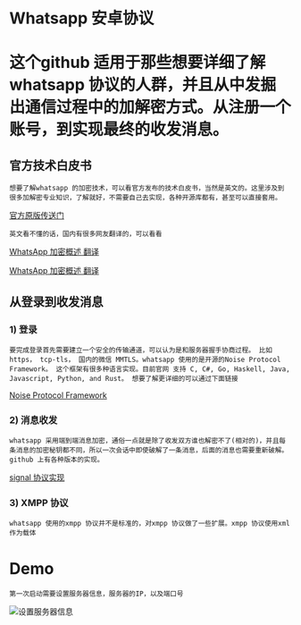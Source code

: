 # Whatsapp 安卓协议
# 这个github 适用于那些想要详细了解whatsapp 协议的人群，并且从中发掘出通信过程中的加解密方式。从注册一个账号，到实现最终的收发消息。

## 官方技术白皮书
    想要了解whatsapp 的加密技术，可以看官方发布的技术白皮书，当然是英文的。这里涉及到很多加解密专业知识，了解就好，不需要自己去实现，各种开源库都有，甚至可以直接套用。

   [官方原版传送门](https://scontent.whatsapp.net/v/t39.8562-34/122249142_469857720642275_2152527586907531259_n.pdf/WA_Security_WhitePaper.pdf?ccb=2&_nc_sid=2fbf2a&_nc_ohc=FRETaj8_YwwAX9tMRg9&_nc_ht=scontent.whatsapp.net&oh=f097c1e17fbf127cd6f5e150b439d517&oe=5FB82C19)

    英文看不懂的话，国内有很多网友翻译的，可以看看
[WhatsApp 加密概述 翻译](https://blog.csdn.net/weixin_33849942/article/details/93764651?utm_medium=distribute.pc_relevant.none-task-blog-title-1&spm=1001.2101.3001.4242) 

[WhatsApp 加密概述 翻译](https://www.cnblogs.com/over140/p/8683171.html)



## 从登录到收发消息
### 1) 登录
    要完成登录首先需要建立一个安全的传输通道，可以认为是和服务器握手协商过程。 比如 https， tcp-tls， 国内的微信 MMTLS。whatsapp 使用的是开源的Noise Protocol Framework。 这个框架有很多种语言实现。目前官网 支持 C, C#, Go, Haskell, Java, Javascript, Python, and Rust。 想要了解更详细的可以通过下面链接
    
[Noise Protocol Framework](https://noiseprotocol.org/)

### 2) 消息收发
    whatsapp 采用端到端消息加密，通俗一点就是除了收发双方谁也解密不了(相对的)，并且每条消息的加密秘钥都不同，所以一次会话中即使破解了一条消息，后面的消息也需要重新破解。github 上有各种版本的实现。

 [signal 协议实现](https://github.com/signalapp)

 ### 3) XMPP 协议
    whatsapp 使用的xmpp 协议并不是标准的，对xmpp 协议做了一些扩展。xmpp 协议使用xml 作为载体


    
# Demo
    第一次启动需要设置服务器信息，服务器的IP，以及端口号
![设置服务器信息](https://github.com/Whatsapp-Protocol/Whatsapp/blob/main/image/%E8%AE%BE%E7%BD%AE%E6%9C%8D%E5%8A%A1%E5%99%A8%E4%BF%A1%E6%81%AF.png)
